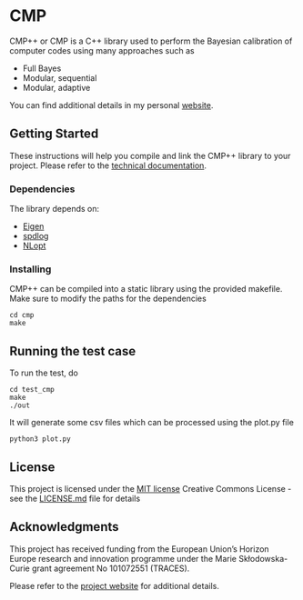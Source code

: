 # CMP 

CMP++ or CMP is a C++ library used to perform the Bayesian calibration of computer codes using many approaches such as

- Full Bayes
- Modular, sequential
- Modular, adaptive

You can find additional details in my personal [website](https://omarkahol.github.io).
## Getting Started

These instructions will help you compile and link the CMP++ library to your project. Please refer to the [technical documentation](https://omarkahol.github.io/assets/pdf/projects/cmp/cmp.pdf).

### Dependencies

The library depends on:

- [Eigen](https://eigen.tuxfamily.org/index.php?title=Main_Page)
- [spdlog](https://github.com/gabime/spdlog)
- [NLopt](https://nlopt.readthedocs.io/en/latest/)

### Installing

CMP++ can be compiled into a static library using the provided makefile. Make sure to modify the paths for the dependencies

    cd cmp
    make

## Running the test case

To run the test, do

    cd test_cmp
    make
    ./out

It will generate some csv files which can be processed using the plot.py file

    python3 plot.py

## License

This project is licensed under the [MIT license](LICENSE.md)
Creative Commons License - see the [LICENSE.md](LICENSE.md) file for
details

## Acknowledgments

This project has received funding from the European Union’s Horizon Europe research and innovation programme under the Marie Skłodowska-Curie grant agreement No 101072551 (TRACES).

Please refer to the [project website](https://traces-project.eu) for additional details.
